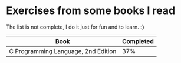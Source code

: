 # Exercises from some books I read
The list is not complete, I do it just for fun and to learn. **:)**

| Book | Completed |
| ------ | ------ |
| C Programming Language, 2nd Edition | 37% |
